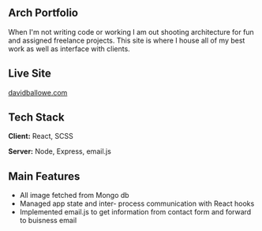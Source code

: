 ## Arch Portfolio
When I'm not writing code or working I am out shooting architecture for fun and assigned freelance projects. This site is where I house all of my best work as well as interface with clients.

## Live Site
[davidballowe.com](https://davidballowe.com/)

## Tech Stack
**Client:** React, SCSS

**Server:** Node, Express, email.js

## Main Features
- All image fetched from Mongo db
- Managed app state and inter- process communication with React hooks
- Implemented email.js to get information from contact form and forward to buisness email
